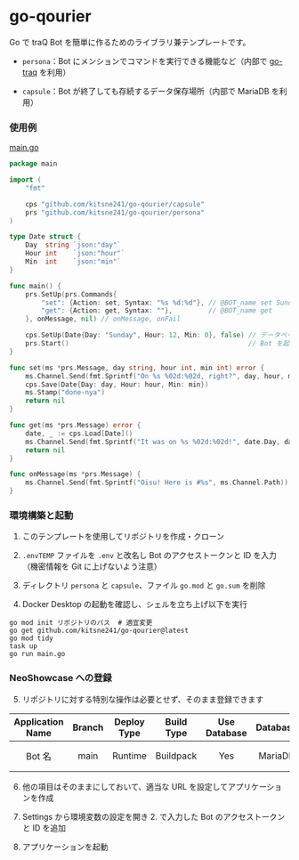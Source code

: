 # go-qourier

Go で traQ Bot を簡単に作るためのライブラリ兼テンプレートです。

- `persona`：Bot にメンションでコマンドを実行できる機能など（内部で [go-traq](https://github.com/traPtitech/go-traq) を利用）

- `capsule`：Bot が終了しても存続するデータ保存場所（内部で MariaDB を利用）

### 使用例

[main.go](https://github.com/kitsne241/go-qourier/blob/main/main.go)

```go
package main

import (
	"fmt"

	cps "github.com/kitsne241/go-qourier/capsule"
	prs "github.com/kitsne241/go-qourier/persona"
)

type Date struct {
	Day  string `json:"day"`
	Hour int    `json:"hour"`
	Min  int    `json:"min"`
}

func main() {
	prs.SetUp(prs.Commands{
		"set": {Action: set, Syntax: "%s %d:%d"}, // @BOT_name set Sunday 21:00
		"get": {Action: get, Syntax: ""},         // @BOT_name get
	}, onMessage, nil) // onMessage, onFail

	cps.SetUp(Date{Day: "Sunday", Hour: 12, Min: 0}, false) // データベースに接続・必要に応じて初期化
	prs.Start()                                             // Bot を起動
}

func set(ms *prs.Message, day string, hour int, min int) error {
	ms.Channel.Send(fmt.Sprintf("On %s %02d:%02d, right?", day, hour, min))
	cps.Save(Date{Day: day, Hour: hour, Min: min})
	ms.Stamp("done-nya")
	return nil
}

func get(ms *prs.Message) error {
	date, _ := cps.Load[Date]()
	ms.Channel.Send(fmt.Sprintf("It was on %s %02d:%02d!", date.Day, date.Hour, date.Min))
	return nil
}

func onMessage(ms *prs.Message) {
	ms.Channel.Send(fmt.Sprintf("Oisu! Here is #%s", ms.Channel.Path))
}
```

### 環境構築と起動

1. このテンプレートを使用してリポジトリを作成・クローン

2. `.envTEMP` ファイルを `.env` と改名し Bot のアクセストークンと ID を入力（機密情報を Git に上げないよう注意）

3. ディレクトリ `persona` と `capsule`、ファイル `go.mod` と `go.sum` を削除

4. Docker Desktop の起動を確認し、シェルを立ち上げ以下を実行

  ```shell
  go mod init リポジトリのパス  # 適宜変更
  go get github.com/kitsne241/go-qourier@latest
  go mod tidy
  task up
  go run main.go
  ```

### NeoShowcase への登録

5. リポジトリに対する特別な操作は必要とせず、そのまま登録できます

| Application Name | Branch | Deploy Type | Build Type | Use Database | Database | Start Immediately |
| :--------------: | :----: | :---------: | :--------: | :----------: | :------: | :---------------: |
|      Bot 名      |  main  |   Runtime   | Buildpack  |     Yes      | MariaDB  |  チェックしない   |

6. 他の項目はそのままにしておいて、適当な URL を設定してアプリケーションを作成

7. Settings から環境変数の設定を開き 2. で入力した Bot のアクセストークンと ID を追加

8. アプリケーションを起動